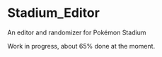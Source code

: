 # Stadium_Editor
An editor and randomizer for Pokémon Stadium

Work in progress, about 65% done at the moment.
